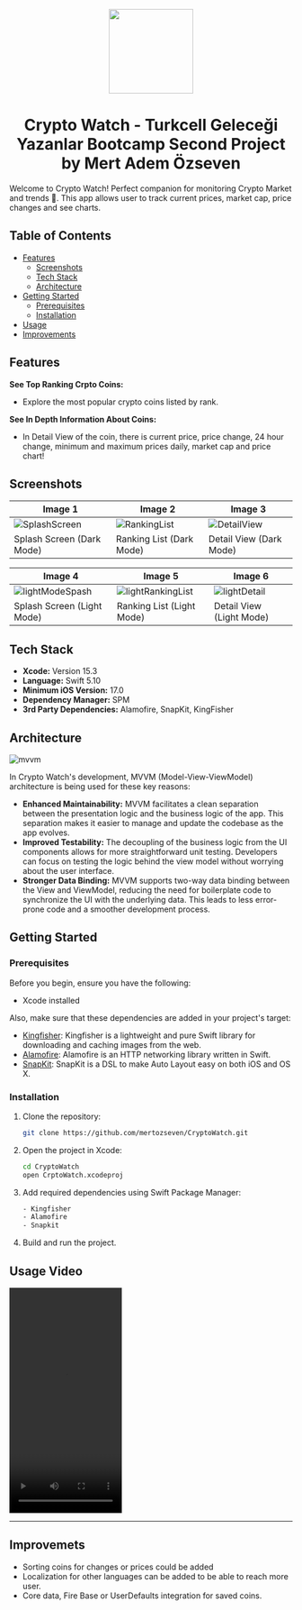 
<p align="center">
  <img src="https://github.com/mertozseven/CryptoWatch/assets/75128197/08f6289a-632f-494f-a620-246d6189a69a" width="150" height="150">
</p>

<div align="center">
  <h1>Crypto Watch - Turkcell Geleceği Yazanlar Bootcamp Second Project by Mert Adem Özseven</h1>
</div>

Welcome to Crypto Watch! Perfect companion for monitoring Crypto Market and trends 🚀. This app allows user to track current prices, market cap, price changes and see charts. 

## Table of Contents
- [Features](#features)
  - [Screenshots](#screenshots)
  - [Tech Stack](#tech-stack)
  - [Architecture](#architecture)
- [Getting Started](#getting-started)
  - [Prerequisites](#prerequisites)
  - [Installation](#installation)
- [Usage](#usage)
- [Improvements](#improvements)

## Features

 **See Top Ranking Crpto Coins:**
- Explore the most popular crypto coins listed by rank.
  
 **See In Depth Information About Coins:**
- In Detail View of the coin, there is current price, price change, 24 hour change, minimum and maximum prices daily, market cap and price chart!

 ## Screenshots

| Image 1                | Image 2                | Image 3                |
|------------------------|------------------------|------------------------|
| ![SplashScreen](https://github.com/mertozseven/CryptoWatch/assets/75128197/f332b43f-4f65-434f-8f93-bbad20b6405c) | ![RankingList](https://github.com/mertozseven/CryptoWatch/assets/75128197/bcf300ac-091b-4552-8c21-2b0f68470123) | ![DetailView](https://github.com/mertozseven/CryptoWatch/assets/75128197/14d27ba6-7b67-468f-84c8-cded6c173bd2) |
| Splash Screen (Dark Mode)    | Ranking List (Dark Mode)    | Detail View (Dark Mode)    |

| Image 4                | Image 5                | Image 6                |
|------------------------|------------------------|------------------------|
| ![lightModeSpash](https://github.com/mertozseven/CryptoWatch/assets/75128197/724e79d1-5fb0-4334-8a78-0ea6beac5041) | ![lightRankingList](https://github.com/mertozseven/CryptoWatch/assets/75128197/33a9c367-0286-409a-ab71-440951bf167e) | ![lightDetail](https://github.com/mertozseven/CryptoWatch/assets/75128197/1eedcd32-631a-4fad-988a-a7cf586b5cc4) |
| Splash Screen (Light Mode)    | Ranking List (Light Mode)    | Detail View (Light Mode)    |

## Tech Stack

- **Xcode:** Version 15.3
- **Language:** Swift 5.10
- **Minimum iOS Version:** 17.0
- **Dependency Manager:** SPM
- **3rd Party Dependencies:** Alamofire, SnapKit, KingFisher

## Architecture

![mvvm](https://github.com/mertozseven/CryptoWatch/assets/75128197/b8afc54b-675f-40ac-abe1-87d4aeda153a)

In Crypto Watch's development, MVVM (Model-View-ViewModel) architecture is being used for these key reasons:

- **Enhanced Maintainability:**  MVVM facilitates a clean separation between the presentation logic and the business logic of the app. This separation makes it easier to manage and update the codebase as the app evolves.
- **Improved Testability:** The decoupling of the business logic from the UI components allows for more straightforward unit testing. Developers can focus on testing the logic behind the view model without worrying about the user interface.
- **Stronger Data Binding:** MVVM supports two-way data binding between the View and ViewModel, reducing the need for boilerplate code to synchronize the UI with the underlying data. This leads to less error-prone code and a smoother development process.

## Getting Started

### Prerequisites

Before you begin, ensure you have the following:

- Xcode installed

Also, make sure that these dependencies are added in your project's target:

- [Kingfisher](https://github.com/onevcat/Kingfisher):  Kingfisher is a lightweight and pure Swift library for downloading and caching images from the web.
- [Alamofire](https://github.com/Alamofire/Alamofire):  Alamofire is an HTTP networking library written in Swift.
- [SnapKit](https://github.com/SnapKit/SnapKit):  SnapKit is a DSL to make Auto Layout easy on both iOS and OS X.

### Installation

1. Clone the repository:

    ```bash
    git clone https://github.com/mertozseven/CryptoWatch.git
    ```

2. Open the project in Xcode:

    ```bash
    cd CryptoWatch
    open CrptoWatch.xcodeproj
    ```
3. Add required dependencies using Swift Package Manager:

   ```bash
   - Kingfisher
   - Alamofire
   - Snapkit
    ```

6. Build and run the project.

## Usage Video

<p align="left">
  <video src="https://github.com/mertozseven/CryptoWatch/assets/75128197/c70e3a36-4f6d-4cbc-a27c-388cd7f2ef57" alt="Usage" width="200" height="400">
</p>

---

## Improvemets
- Sorting coins for changes or prices could be added
- Localization for other languages can be added to be able to reach more user.
- Core data, Fire Base or UserDefaults integration for saved coins.
